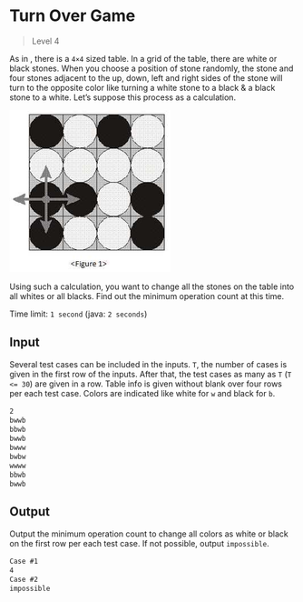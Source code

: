 # Turn Over Game
> Level 4

As in , there is a `4×4` sized table.
In a grid of the table, there are white or black stones.
When you choose a position of stone randomly, the stone and four stones adjacent to the up, down, left and right sides of the stone will turn to the opposite color like turning a white stone to a black & a black stone to a white. Let’s suppose this process as a calculation.

![Figure1](Figure1.jpg)

Using such a calculation, you want to change all the stones on the table into all whites or all blacks.
Find out the minimum operation count at this time.

Time limit: `1 second` (java: `2 seconds`)

## Input

Several test cases can be included in the inputs.
`T`, the number of cases is given in the first row of the inputs.
After that, the test cases as many as `T` (`T <= 30`) are given in a row.
Table info is given without blank over four rows per each test case.
Colors are indicated like white for `w` and black for `b`.

```
2
bwwb
bbwb
bwwb
bwww
bwbw
wwww
bbwb
bwwb
```

## Output

Output the minimum operation count to change all colors as white or black on the first row per each test case.
If not possible, output `impossible`.

```
Case #1 
4 
Case #2
impossible
```
